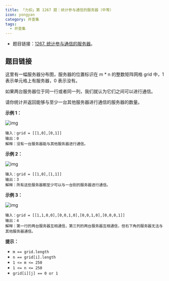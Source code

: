```yaml
---
title: 「力扣」第 1267 题：统计参与通信的服务器（中等）
icon: yongyan
category: 并查集
tags:
  - 并查集
---
```


+ 题目链接：[1267. 统计参与通信的服务器](https://leetcode-cn.com/problems/count-servers-that-communicate/)。

## 题目链接

这里有一幅服务器分布图，服务器的位置标识在 m * n 的整数矩阵网格 grid 中，1 表示单元格上有服务器，0 表示没有。

如果两台服务器位于同一行或者同一列，我们就认为它们之间可以进行通信。

请你统计并返回能够与至少一台其他服务器进行通信的服务器的数量。

**示例 1：**

![img](https://assets.leetcode-cn.com/aliyun-lc-upload/uploads/2019/11/24/untitled-diagram-6.jpg)

```
输入：grid = [[1,0],[0,1]]
输出：0
解释：没有一台服务器能与其他服务器进行通信。
```

**示例 2：**

![img](https://assets.leetcode-cn.com/aliyun-lc-upload/uploads/2019/11/24/untitled-diagram-4-1.jpg)

```
输入：grid = [[1,0],[1,1]]
输出：3
解释：所有这些服务器都至少可以与一台别的服务器进行通信。
```

**示例 3：**

![img](https://assets.leetcode-cn.com/aliyun-lc-upload/uploads/2019/11/24/untitled-diagram-1-3.jpg)

```
输入：grid = [[1,1,0,0],[0,0,1,0],[0,0,1,0],[0,0,0,1]]
输出：4
解释：第一行的两台服务器互相通信，第三列的两台服务器互相通信，但右下角的服务器无法与其他服务器通信。
```



**提示：**

+ `m == grid.length`
+ `n == grid[i].length`
+ `1 <= m <= 250`
+ `1 <= n <= 250`
+ `grid[i][j] == 0 or 1`

